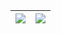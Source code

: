 |![](https://github-readme-stats.vercel.app/api?username=Silent369&show_icons=true&include_all_commits=true&theme=nord&hide_title=true&hide_border=true)|![](https://github-readme-stats.vercel.app/api/top-langs/?username=Silent369&layout=compact&theme=nord&hide_border=true)|
| ------------- | ------------- |
